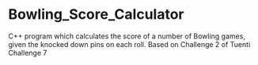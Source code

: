 # Bowling_Score_Calculator
C++ program which calculates the score of a number of Bowling games, given the knocked down pins on each roll. Based on Challenge 2 of Tuenti Challenge 7
